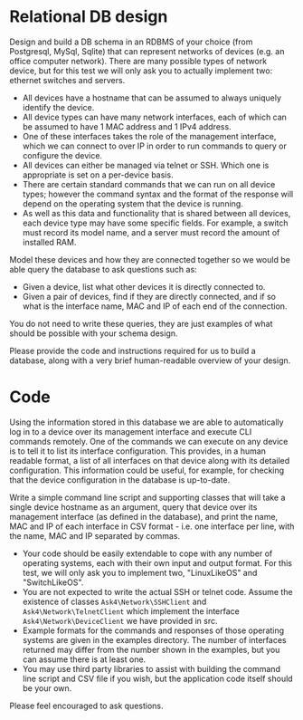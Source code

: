 # Relational DB design

Design and build a DB schema in an RDBMS of your choice (from Postgresql, MySql, Sqlite) that can represent networks of devices (e.g. an office computer network).  There are many possible types of network device, but for this test we will only ask you to actually implement two: ethernet switches and servers.

* All devices have a hostname that can be assumed to always uniquely identify the device.
* All device types can have many network interfaces, each of which can be assumed to have 1 MAC address and 1 IPv4 address.
* One of these interfaces takes the role of the management interface, which we can connect to over IP in order to run commands to query or configure the device.
* All devices can either be managed via telnet or SSH.  Which one is appropriate is set on a per-device basis.
* There are certain standard commands that we can run on all device types; however the command syntax and the format of the response will depend on the operating system that the device is running.
* As well as this data and functionality that is shared between all devices, each device type may have some specific fields. For example, a switch must record its model name, and a server must record the amount of installed RAM.

Model these devices and how they are connected together so we would be able query the database to ask questions such as:

* Given a device, list what other devices it is directly connected to.
* Given a pair of devices, find if they are directly connected, and if so what is the interface name, MAC and IP of each end of the connection.

You do not need to write these queries, they are just examples of what should be possible with your schema design.

Please provide the code and instructions required for us to build a database, along with a very brief human-readable overview of your design.

# Code

Using the information stored in this database we are able to automatically log in to a device over its management interface and execute CLI commands remotely.  One of the commands we can execute on any device is to tell it to list its interface configuration.  This provides, in a human readable format, a list of all interfaces on that device along with its detailed configuration.  This information could be useful, for example, for checking that the device configuration in the database is up-to-date.

Write a simple command line script and supporting classes that will take a single device hostname as an argument, query that device over its management interface (as defined in the database), and print the name, MAC and IP of each interface in CSV format - i.e. one interface per line, with the name, MAC and IP separated by commas.

* Your code should be easily extendable to cope with any number of operating systems, each with their own input and output format.  For this test, we will only ask you to implement two, "LinuxLikeOS" and "SwitchLikeOS".
* You are not expected to write the actual SSH or telnet code.  Assume the existence of classes `Ask4\Network\SSHClient` and `Ask4\Network\TelnetClient` which implement the interface `Ask4\Network\DeviceClient` we have provided in src.
* Example formats for the commands and responses of those operating systems are given in the examples directory.  The number of interfaces returned may differ from the number shown in the examples, but you can assume there is at least one.
* You may use third party libraries to assist with building the command line script and CSV file if you wish, but the application code itself should be your own.

Please feel encouraged to ask questions.
